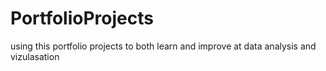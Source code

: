 # PortfolioProjects 
using this portfolio projects to both learn and improve at data analysis and vizulasation 
